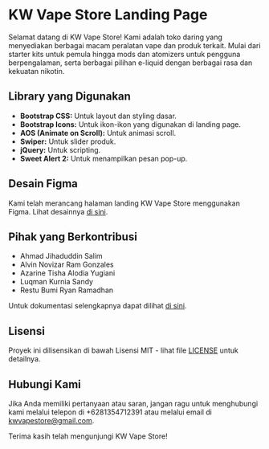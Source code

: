 # KW Vape Store Landing Page

Selamat datang di KW Vape Store! Kami adalah toko daring yang menyediakan berbagai macam peralatan vape dan produk terkait. Mulai dari starter kits untuk pemula hingga mods dan atomizers untuk pengguna berpengalaman, serta berbagai pilihan e-liquid dengan berbagai rasa dan kekuatan nikotin.

## Library yang Digunakan

- **Bootstrap CSS:** Untuk layout dan styling dasar.
- **Bootstrap Icons:** Untuk ikon-ikon yang digunakan di landing page.
- **AOS (Animate on Scroll):** Untuk animasi scroll.
- **Swiper:** Untuk slider produk.
- **jQuery:** Untuk scripting.
- **Sweet Alert 2:** Untuk menampilkan pesan pop-up.

## Desain Figma

Kami telah merancang halaman landing KW Vape Store menggunakan Figma. Lihat desainnya [di sini](https://www.figma.com/file/xYTp9NLkrOuf27kNcU1ZfG/UMKM-Vabe-Store?type=design&node-id=0%3A1&mode=design&t=3muvjt2HvdHQfrnO-1).

## Pihak yang Berkontribusi

- Ahmad Jihaduddin Salim
- Alvin Novizar Ram Gonzales
- Azarine Tisha Alodia Yugiani
- Luqman Kurnia Sandy
- Restu Bumi Ryan Ramadhan

Untuk dokumentasi selengkapnya dapat dilihat [di sini](https://drive.google.com/file/d/1mSvOopIhYh956nncHUdwt_t-OTLybfg5/view).

## Lisensi

Proyek ini dilisensikan di bawah Lisensi MIT - lihat file [LICENSE](LICENSE) untuk detailnya.

## Hubungi Kami

Jika Anda memiliki pertanyaan atau saran, jangan ragu untuk menghubungi kami melalui telepon di +6281354712391 atau melalui email di [kwvapestore@gmail.com](mailto:kwvapestore@gmail.com).

Terima kasih telah mengunjungi KW Vape Store!
